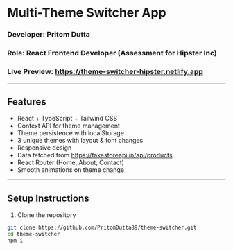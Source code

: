 # Multi-Theme Switcher App

### Developer: Pritom Dutta
### Role: React Frontend Developer (Assessment for Hipster Inc)
### Live Preview: https://theme-switcher-hipster.netlify.app

---

## Features
- React + TypeScript + Tailwind CSS
- Context API for theme management
- Theme persistence with localStorage
- 3 unique themes with layout & font changes
- Responsive design
- Data fetched from https://fakestoreapi.in/api/products
- React Router (Home, About, Contact)
- Smooth animations on theme change

---

## Setup Instructions

1. Clone the repository
```bash
git clone https://github.com/PritomDutta89/theme-switcher.git
cd theme-switcher
npm i
